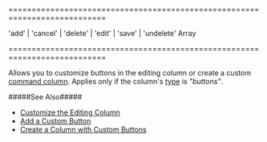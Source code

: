 ===========================================================================
<!--acceptValues-->'add' | 'cancel' | 'delete' | 'edit' | 'save' | 'undelete'<!--/acceptValues-->
<!--type-->Array<String, dxTreeListColumnButton><!--/type-->
===========================================================================

<!--shortDescription-->
Allows you to customize buttons in the editing column or create a custom [command column](/Documentation/Guide/Widgets/TreeList/Columns/Column_Types/Command_Columns/). Applies only if the column's [type](/Documentation/ApiReference/UI_Widgets/dxTreeList/Configuration/columns/#type) is *"buttons"*.
<!--/shortDescription-->

<!--fullDescription-->
#####See Also#####
- [Customize the Editing Column](/Documentation/Guide/Widgets/TreeList/Columns/Column_Types/Command_Columns/#Customize_the_Editing_Column)
- [Add a Custom Button](/Documentation/Guide/Widgets/TreeList/Columns/Column_Types/Command_Columns/#Customize_the_Editing_Column/Add_a_Custom_Button)
- [Create a Column with Custom Buttons](/Documentation/Guide/Widgets/TreeList/Columns/Column_Types/Command_Columns/#Create_a_Column_with_Custom_Buttons)
<!--/fullDescription-->